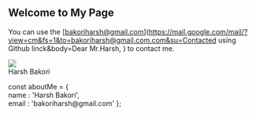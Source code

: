 ## Welcome to My Page

You can use the [bakoriharsh@gmail.com](https://mail.google.com/mail/?view=cm&fs=1&to=bakoriharsh@gmail.com.com&su=Contacted using Github linck&body=Dear Mr.Harsh, ) to contact me. 

<a href="#">
  <img align="center" src="https://github-readme-stats.vercel.app/api?username=harshbakori&theme=dark&show_icons=true" />
</a>

<link rel="stylesheet" href="https://github.com/harshbakori/harshbakori.github.io/edit/main/card.css">
<div class="content">
  <div class="card">
    <div class="card__side card__side--front">
      <!-- Front Content -->
      <div class="card__cont">
        <span class="blue">Harsh Bakori</span>
      </div>
    </div>
    <div class="card__side card__side--back">
      <!-- Back Content -->
      <div class="card__cta">
        <p><span class="purple">const</span> aboutMe <span class="cyan">=</span> {
          <br />
          <span class="space red">name</span>
          <span class="cyan">:</span> <span class="green">'Harsh Bakori'</span>,
          <br/>
          <span class="space red">email</span>
          <span class="cyan">:</span> <span class="green">'bakoriharsh@gmail.com</span>'
          };
        </p>
      </div>
    </div>
  </div>
